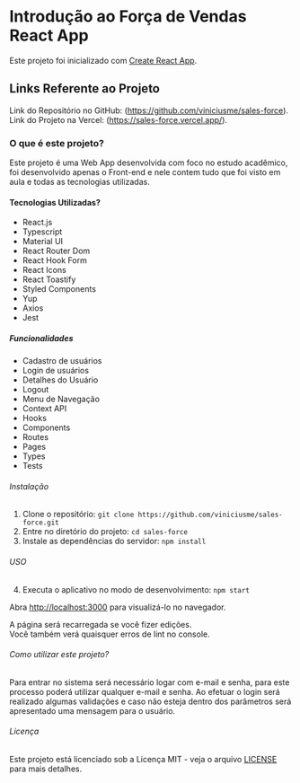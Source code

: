 # Introdução ao Força de Vendas React App

Este projeto foi inicializado com [Create React App](https://github.com/facebook/create-react-app).

## Links Referente ao Projeto

Link do Repositório no GitHub: (https://github.com/viniciusme/sales-force).
Link do Projeto na Vercel: (https://sales-force.vercel.app/).

### O que é este projeto?

Este projeto é uma Web App desenvolvida com foco no estudo acadêmico, foi desenvolvido apenas o Front-end e nele contem tudo que foi visto em aula e todas as tecnologias utilizadas.

#### Tecnologias Utilizadas?

- React.js
- Typescript
- Material UI
- React Router Dom
- React Hook Form
- React Icons
- React Toastify
- Styled Components
- Yup
- Axios
- Jest

##### Funcionalidades

- Cadastro de usuários
- Login de usuários
- Detalhes do Usuário
- Logout
- Menu de Navegação
- Context API
- Hooks
- Components
- Routes
- Pages
- Types
- Tests

###### Instalação

1. Clone o repositório: `git clone https://github.com/viniciusme/sales-force.git`
2. Entre no diretório do projeto: `cd sales-force`
3. Instale as dependências do servidor: `npm install`

###### USO

4. Executa o aplicativo no modo de desenvolvimento: `npm start`

Abra [http://localhost:3000](http://localhost:3000) para visualizá-lo no navegador.

A página será recarregada se você fizer edições.\
Você também verá quaisquer erros de lint no console.

###### Como utilizar este projeto?

Para entrar no sistema será necessário logar com e-mail e senha, para este processo poderá utilizar qualquer e-mail e senha. Ao efetuar o login será realizado algumas validações e caso não esteja dentro dos parâmetros será apresentado uma mensagem para o usuário.

###### Licença

Este projeto está licenciado sob a Licença MIT - veja o arquivo [LICENSE](LICENSE) para mais detalhes.

